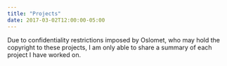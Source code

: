 ```yaml
---
title: "Projects"
date: 2017-03-02T12:00:00-05:00
---
```

Due to confidentiality restrictions imposed by Oslomet, who may hold the copyright to these projects, I am only able to share a summary of each project I have worked on.
